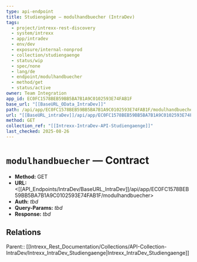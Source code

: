 ```yaml
---
type: api-endpoint
title: Studiengänge — modulhandbuecher (IntraDev)
tags:
  - project/intrexx-rest-discovery
  - system/intrexx
  - app/intradev
  - env/dev
  - exposure/internal-nonprod
  - collection/studiengaenge
  - status/wip
  - spec/none
  - lang/de
  - endpoint/modulhandbuecher
  - method/get
  - status/active
owner: Team Integration
app_id: EC0FC1578BEB59BB5BA7B1A9C0102593E74FAB1F
base_url: "[[BaseURL_OData_IntraDev]]"
path: /api/app/EC0FC1578BEB59BB5BA7B1A9C0102593E74FAB1F/modulhandbuecher
url: "[[BaseURL_intraDev]]/api/app/EC0FC1578BEB59BB5BA7B1A9C0102593E74FAB1F/modulhandbuecher"
method: GET
collection_ref: "[[Intrexx-IntraDev-API-Studiengaenge]]"
last_checked: 2025-08-26
---
```


# `modulhandbuecher` — Contract
- **Method:** GET  
- **URL:** <[[API_Endpoints/IntraDev/BaseURL_IntraDev]]/api/app/EC0FC1578BEB59BB5BA7B1A9C0102593E74FAB1F/modulhandbuecher>  
- **Auth:** _tbd_  
- **Query-Params:** _tbd_  
- **Response:** _tbd_

## Relations
Parent:: [[Intrexx_Rest_Documentation/Collections/API-Collection-IntraDev/Intrexx_IntraDev_Studiengaenge|Intrexx_IntraDev_Studiengaenge]]

